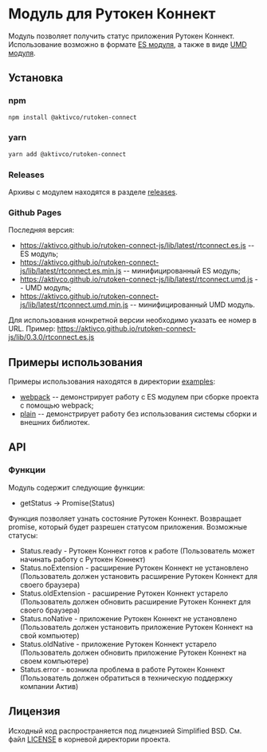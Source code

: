# Модуль для Рутокен Коннект

Модуль позволяет получить статус приложения Рутокен Коннект. Использование возможно в формате [ES модуля](https://developer.mozilla.org/en-US/docs/Web/JavaScript/Reference/Statements/import), а также в виде [UMD модуля](https://github.com/umdjs/umd).

## Установка

### npm

```sh
npm install @aktivco/rutoken-connect
```

### yarn

```sh
yarn add @aktivco/rutoken-connect
```

### Releases

Архивы с модулем находятся в разделе [releases](https://github.com/AktivCo/rutoken-connect-js/releases/).

### Github Pages

Последняя версия:
* https://aktivco.github.io/rutoken-connect-js/lib/latest/rtconnect.es.js -- ES модуль;
* https://aktivco.github.io/rutoken-connect-js/lib/latest/rtconnect.es.min.js -- минифицированный ES модуль;
* https://aktivco.github.io/rutoken-connect-js/lib/latest/rtconnect.umd.js -- UMD модуль;
* https://aktivco.github.io/rutoken-connect-js/lib/latest/rtconnect.umd.min.js -- минифицированный UMD модуль.

Для использования конкретной версии необходимо указать ее номер в URL. Пример:
https://aktivco.github.io/rutoken-connect-js/lib/0.3.0/rtconnect.es.js

## Примеры использования

Примеры использования находятся в директории [examples](examples):
* [webpack](examples/webpack) -- демонстрирует работу с ES модулем при сборке проекта с помощью webpack;
* [plain](examples/plain) -- демонстрирует работу без использования системы сборки и внешних библиотек.

## API

### Функции

Модуль содержит следующие функции:

* getStatus -> Promise(Status)

Функция позволяет узнать состояние Рутокен Коннект. Возвращает promise, который будет разрешен статусом приложения.
Возможные статусы:
* Status.ready - Рутокен Коннект готов к работе (Пользователь может начинать работу с Рутокен Коннект)
* Status.noExtension - расширение Рутокен Коннект не установлено  (Пользователь должен установить расширение Рутокен Коннект для своего браузера)
* Status.oldExtension - расширение Рутокен Коннект устарело (Пользователь должен обновить расширение Рутокен Коннект для своего браузера)
* Status.noNative - приложение Рутокен Коннект не установлено (Пользователь должен установить приложение Рутокен Коннект на свой компьютер)
* Status.oldNative - приложение Рутокен Коннект устарело (Пользователь должен обновить приложение Рутокен Коннект на своем компьютере)
* Status.error - возникла проблема в работе Рутокен Коннект (Пользователь должен обратиться в техническую поддержку компании Актив)

## Лицензия

Исходный код распространяется под лицензией Simplified BSD. См. файл [LICENSE](LICENSE) в корневой директории проекта.
